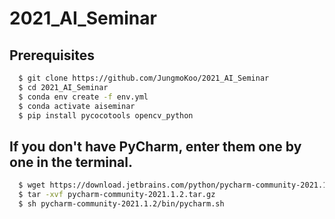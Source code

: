 # 2021_AI_Seminar

## Prerequisites
```bash
  $ git clone https://github.com/JungmoKoo/2021_AI_Seminar
  $ cd 2021_AI_Seminar
  $ conda env create -f env.yml
  $ conda activate aiseminar
  $ pip install pycocotools opencv_python
```

## If you don't have PyCharm, enter them one by one in the terminal.
```bash
  $ wget https://download.jetbrains.com/python/pycharm-community-2021.1.2.tar.gz
  $ tar -xvf pycharm-community-2021.1.2.tar.gz
  $ sh pycharm-community-2021.1.2/bin/pycharm.sh
```

